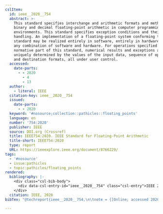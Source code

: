 ```yaml
---
cslItem:
  id: ieee__2020__754
  abstract: >-
    This standard specifies interchange and arithmetic formats and methods for
    binary and decimal floating-point arithmetic in computer programming
    environments. This standard specifies exception conditions and their default
    handling. An implementation of a floating-point system conforming to this
    standard may be realized entirely in software, entirely in hardware, or in
    any combination of software and hardware. For operations specified in the
    normative part of this standard, numerical results and exceptions are
    uniquely determined by the values of the input data, sequence of operations,
    and destination formats, all under user control.
  accessed:
    date-parts:
      - - 2020
        - 4
        - 13
  author:
    - literal: IEEE
  citation-key: ieee__2020__754
  issued:
    date-parts:
      - - 2020
  keyword: '#nosource;collection::pathicles::floating_points'
  language: en
  number: '754:2020'
  publisher: IEEE
  source: DOI.org (Crossref)
  title: IEEE754:2020. IEEE Standard for Floating-Point Arithmetic
  title-short: IEEE754:2020
  type: report
  URL: https://ieeexplore.ieee.org/document/8766229/
tags:
  - '#nosource'
  - issue:pathicles
  - topic:pathicles/floating_points
rendered:
  bibliography: |-
    <div class="csl-bib-body">
      <div data-csl-entry-id="ieee__2020__754" class="csl-entry">IEEE 2020 <i>IEEE754:2020. IEEE Standard for Floating-Point Arithmetic</i>. 754:2020. IEEE. Available at: https://ieeexplore.ieee.org/document/8766229/ (Accessed: April 13, 2020).</div>
    </div>
  citation: IEEE, 2020
bibTex: "@techreport{ieee__2020__754,\n\tnote = {[Online; accessed 2020-04-13]},\n\tauthor = {{IEEE}},\n\tyear = {2020},\n\tnumber = {754:2020},\n\tinstitution = {IEEE},\n\ttitle = {IEEE754:2020. {IEEE} {Standard} for {Floating}-{Point} {Arithmetic}},\n}\n\n"

---
```

